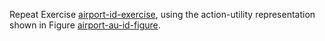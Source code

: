 

Repeat Exercise <a class="exerciseRef" title="" href="{{ site.baseurl }}/decision-theory-exercises/ex_21/">airport-id-exercise</a>, using the action-utility
representation shown in Figure <a class="insideBookFigRef" target="_blank" href="https://aimacode.github.io/aima-exercises/figures/airport-au-id-figure.png">airport-au-id-figure</a>.
